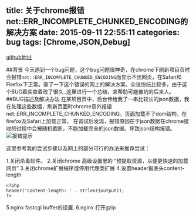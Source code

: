 title: 关于chrome报错net::ERR_INCOMPLETE_CHUNKED_ENCODING的解决方案
date: 2015-09-11 22:55:11
categories: bug
tags: [Chrome,JSON,Debug]
---
[github地址](https://github.com/yangzj1992/articles/blob/master/关于chrome报错netERR_INCOMPLETE_CHUNKED_ENCODING的解决方案.md)

##背景
今天遇到一个bug问题，这个bug问题很神奇，在chrome下刷新项目页时会报错`net::ERR_INCOMPLETE_CHUNKED_ENCODING`而显示不出网页，在Safari和Firefox下正常。查了一下这个错误的网上的解决方案。众说纷纭比较多，由于这个BUG着实查着改了很久..这里进行一个总结，来帮助可能被坑的后来人。
##BUG描述及解决办法
在某项目页中，后台传给我了一串比较长的json数据，我在处理这些数据，刷新页面时chrome意外报错net::ERR_INCOMPLETE_CHUNKED_ENCODING。页面加载不了dom结构。在firefox及Safari上加载正常。
在调试后发现，报错原因在于json数据在chrome接收的过程中会被随机截断，不能加载完全的json数据。导致json结构报错。
![报错提示](http://7bv937.com1.z0.glb.clouddn.com/qcyoung/关于chrome报错netERR_INCOMPLETE_CHUNKED_ENCODING的解决方案/chromeERR_INCOMPLETE_CHUNKED_ENCODING.png)

这里参考我的尝试步骤以及网上的部分可行的办法来推荐尝试：

1.关闭杀毒软件。
2.关闭chrome 高级设置里的 “预提取资源，以便更快速的加载网页”
3.关闭chrome扩展程序或停用代理类扩展
4.设置header报表头content-length

	<?php
	header('Content-length: ' . strlen($output));
	?>
5.nginx fastcgi buffer的设置.
6.nginx 打开gzip

